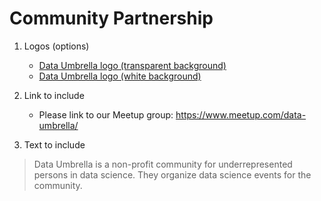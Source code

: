 # Community Partnership

1. Logos (options)
    - [Data Umbrella logo (transparent background)](https://github.com/data-umbrella/info/blob/master/logos/data-umbr-full-transp-logo.png)  
    - [Data Umbrella logo (white background)](https://github.com/data-umbrella/info/blob/master/logos/du-allwhite-bkgrd.jpg)


2.  Link to include  
    - Please link to our Meetup group:  https://www.meetup.com/data-umbrella/


3. Text to include
>Data Umbrella is a non-profit community for underrepresented persons in data science. They organize data science events for the community.

